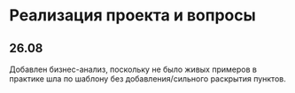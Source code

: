 # Реализация проекта и вопросы

## 26.08
Добавлен бизнес-анализ, поскольку не было живых примеров в практике шла по шаблону без добавления/сильного раскрытия пунктов.